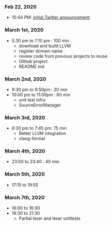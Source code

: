 ### Feb 22, 2020
- 10:44 PM: [initial Twitter announcement](https://twitter.com/tmikov/status/1231469792399220736).

### March 1st, 2020
- 5:30 pm to 7:10 pm : 100 min
    - download and build LLVM
    - register domain name
    - review code from previous projects to reuse
    - Github project
    - README.md

### March 2nd, 2020
-  9:30 pm to  9:50pm : 20 min
- 10:00 pm to 11:00pm : 60 min
    - unit test infra
    - SourceErrorManager

### March 3rd, 2020
- 6:30 pm to 7:45 pm: 75 min
    - Better LLVM integration
    - clang-format

### March 4th, 2020
- 23:00 to 23:40 : 40 min

### March 5th, 2020
- 17:15 to 19:55

### March 7th, 2020
- 16:00 to 16:30
- 19:30 to 21:30
    - Partial lexer and lexer unittests
